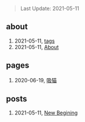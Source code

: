 > Last Update: 2021-05-11

## about
1. 2021-05-11, [tags](about/tags.md)
1. 2021-05-11, [About](about/me.md)
## pages
1. 2020-06-19, [吸猫](pages/吸猫.md)
## posts
1. 2021-05-11, [New Begining](posts/bookmarks.md)